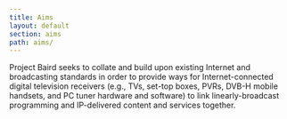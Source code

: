```yaml
---
title: Aims
layout: default
section: aims
path: aims/
---
```


Project Baird seeks to collate and build upon existing Internet and broadcasting
standards in order to provide ways for Internet-connected digital television
receivers (e.g., TVs, set-top boxes, PVRs, DVB-H mobile handsets, and PC tuner
hardware and software) to link linearly-broadcast programming and IP-delivered
content and services together.

